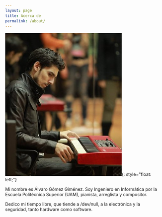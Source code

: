 ```yaml
---
layout: page
title: Acerca de
permalink: /about/
---
```


![Perfil](/assets/about/profile.png){: style="float: left;"}

Mi nombre es Álvaro Gómez Giménez. Soy Ingeniero en Informática por la Escuela Politécnica Superior (UAM), pianista, arreglista y compositor.

Dedico mi tiempo libre, que tiende a /dev/null, a la electrónica y la seguridad, tanto hardware como software.
